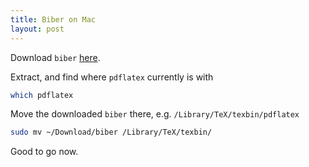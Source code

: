 ```yaml
---
title: Biber on Mac
layout: post
---
```


Download `biber` [here](https://sourceforge.net/projects/biblatex-biber/files/biblatex-biber/1.0/).

Extract, and find where `pdflatex` currently is with

```bash
which pdflatex
```

Move the downloaded `biber` there, e.g. `/Library/TeX/texbin/pdflatex`

```bash
sudo mv ~/Download/biber /Library/TeX/texbin/
```

Good to go now.




